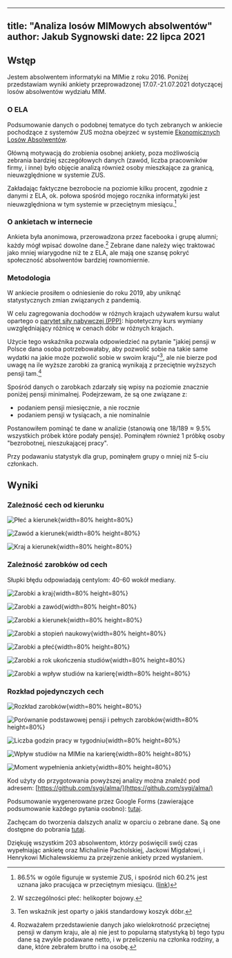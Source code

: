 
---
title: "Analiza losów MIMowych absolwentów"
author: Jakub Sygnowski
date: 22 lipca 2021
---

## Wstęp
Jestem absolwentem informatyki na MIMie z roku 2016. Poniżej przedstawiam wyniki ankiety przeprowadzonej 17.07.-21.07.2021 dotyczącej losów absolwentów wydziału MIM.

### O ELA
Podsumowanie danych o podobnej tematyce do tych zebranych w ankiecie pochodzące z systemów ZUS można obejrzeć w systemie [Ekonomicznych Losów Absolwentów](ela.nauka.gov.pl).

Główną motywacją do zrobienia osobnej ankiety, poza możliwością zebrania bardziej szczegółowych danych (zawód, liczba pracowników firmy, i inne) było objęcie analizą również osoby mieszkające za granicą, nieuwzględnione w systemie ZUS.

Zakładając faktyczne bezrobocie na poziomie kilku procent, zgodnie z danymi z ELA, ok. połowa spośród mojego rocznika informatyki jest nieuwzględniona w tym systemie w przeciętnym miesiącu.[^1]


[^1]: 86.5% w ogóle figuruje w systemie ZUS, i spośród nich 60.2% jest uznana jako pracująca w przeciętnym miesiącu. ([link](https://ela.nauka.gov.pl/reports/v6.0/graduates/pl/2016/3828/6749/SECOND/pl_2016_3828_6749_UNEMPLOYMENT_SECOND_FULL.pdf?lang=pl))

### O ankietach w internecie
Ankieta była anonimowa, przerowadzona przez facebooka i grupę alumni; każdy mógł wpisać dowolne dane.[^2] Zebrane dane należy więc traktować jako mniej wiarygodne niż te z ELA, ale mają one szansę pokryć społeczność absolwentów bardziej rownomiernie.

[^2]: W szczególności płeć: helikopter bojowy.

### Metodologia
W ankiecie prosiłem o odniesienie do roku 2019, aby uniknąć statystycznych zmian związanych z pandemią.

W celu zagregowania dochodów w różnych krajach używałem kursu walut opartego o [parytet siły nabywczej (PPP)](https://en.wikipedia.org/wiki/Purchasing_power_parity): hipotetyczny kurs wymiany uwzględniający różnicę w cenach dóbr w różnych krajach.

Użycie tego wskaźnika pozwala odpowiedzieć na pytanie "jakiej pensji w Polsce dana osoba potrzebowałaby, aby pozwolić sobie na takie same wydatki na jakie może pozwolić sobie w swoim kraju"[^3], ale nie bierze pod uwagę na ile wyższe zarobki za granicą wynikają z przeciętnie wyższych pensji tam.[^4]

[^3]: Ten wskaźnik jest oparty o jakiś standardowy koszyk dóbr.
[^4]: Rozważałem przedstawienie danych jako wielokrotność przeciętnej pensji w danym kraju, ale a) nie jest to popularną statystyką b) tego typu dane są zwykle podawane netto, i w przeliczeniu na członka rodziny, a dane, które zebrałem brutto i na osobę.


Spośród danych o zarobkach zdarzały się wpisy na poziomie znacznie poniżej pensji minimalnej. Podejrzewam, że są one związane z:

  - podaniem pensji miesięcznie, a nie rocznie
  - podaniem pensji w tysiącach, a nie nominalnie

Postanowiłem pominąć te dane w analizie (stanowią one $18/189 \approx 9.5\%$ wszystkich próbek które podały pensje). Pominąłem również 1 próbkę osoby "bezrobotnej, nieszukającej pracy".

Przy podawaniu statystyk dla grup, pominąłem grupy o mniej niż 5-ciu członkach.

## Wyniki

### Zależność cech od kierunku

![Płeć a kierunek](plots/degree_gender.png){width=80% height=80%}

![Zawód a kierunek](plots/degree_profession.png){width=80% height=80%}

![Kraj a kierunek](plots/degree_country.png){width=80% height=80%}

### Zależność zarobków od cech

Słupki błędu odpowiadają centylom: 40-60 wokół mediany.

![Zarobki a kraj](plots/country_comp.png){width=80% height=80%}

![Zarobki a zawód](plots/profession_comp.png){width=80% height=80%}

![Zarobki a kierunek](plots/degree_comp.png){width=80% height=80%}

![Zarobki a stopień naukowy](plots/education_comp.png){width=80% height=80%}

![Zarobki a płeć](plots/gender_comp.png){width=80% height=80%}

![Zarobki a rok ukończenia studiów](plots/graduation_year_comp.png){width=80% height=80%}

![Zarobki a wpływ studiów na karierę](plots/mim_satisfaction_comp.png){width=80% height=80%}

### Rozkład pojedynczych cech

![Rozkład zarobków](plots/comp_dist.png){width=80% height=80%}

![Porównanie podstawowej pensji i pełnych zarobków](plots/base_vs_total_comp.png){width=80% height=80%}

![Liczba godzin pracy w tygodniu](plots/work_hours.png){width=80% height=80%}

![Wpływ studiów na MIMie na karierę](plots/mim_satisfaction.png){width=80% height=80%}

![Moment wypełnienia ankiety](plots/filling_time_dist.png){width=80% height=80%}


Kod użyty do przygotowania powyższej analizy można znaleźć pod adresem: [https://github.com/sygi/alma/](https://github.com/sygi/alma/)

Podsumowanie wygenerowane przez Google Forms (zawierające podsumowanie każdego pytania osobno): [tutaj](https://docs.google.com/forms/d/1cxSKJUPg-Us36rHtWib-qs1jylEFRg58k5yJGfCgygM/viewanalytics).

Zachęcam do tworzenia dalszych analiz w oparciu o zebrane dane. Są one dostępne do pobrania [tutaj](https://docs.google.com/spreadsheets/d/1ygu47Da7NORUdF8oVtsHsbn1zzYzapkv85dD5X8nOcY/edit?usp=sharing).

Dziękuję wszystkim 203 absolwentom, którzy poświęcili swój czas wypełniając ankietę oraz Michalinie Pacholskiej, Jackowi Migdałowi, i Henrykowi Michalewskiemu za przejrzenie ankiety przed wysłaniem.
